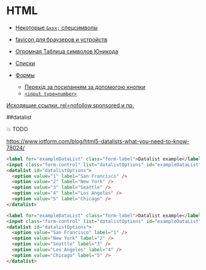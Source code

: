 # HTML

- [Некоторые `&xxx;` спецсимволы](symbols)
- [favicon для браузеров и устройств](favicon)
- [Огромная Таблица символов Юникода](http://unicode-table.com/ru/)

- [Списки](list)
- [Формы](forms)
  - [Перехід за посиланням за допомогою кнопки](forms/button_as_link)
  - [`<input type=number>`](input_type_number)

[Исходящие ссылки. rel=nofollow,sponsored и пр.](https://support.google.com/webmasters/answer/96569?hl=ru)

##datalist

:boom: TODO

https://www.jotform.com/blog/html5-datalists-what-you-need-to-know-78024/

```html
<label for="exampleDataList" class="form-label">Datalist example</label>
<input class="form-control" list="datalistOptions" id="exampleDataList" placeholder="Type to search...">
<datalist id="datalistOptions">
  <option value="1" label="San Francisco" />
  <option value="2" label="New York" />
  <option value="3" label="Seattle" />
  <option value="4" label="Los Angeles" />
  <option value="5" label="Chicago" />
</datalist>

<label for="exampleDataList" class="form-label">Datalist example</label>
<input class="form-control" list="datalistOptions" id="exampleDataList" placeholder="Type to search...">
<datalist id="datalistOptions">
  <option value="San Francisco" label="1" />
  <option value="New York" label="2" />
  <option value="Seattle" label="3" />
  <option value="Los Angeles" label="4" />
  <option value="Chicago" label="5" />
</datalist>
```
